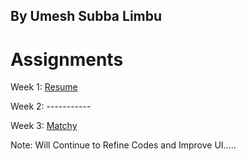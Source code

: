 ## By Umesh Subba Limbu

# Assignments

Week 1: [Resume](https://umes4ever.github.io/FM-Foundations/Week%201/cv.html)

Week 2: -----------

Week 3: [Matchy](https://umes4ever.github.io/FM-Foundations/Week%203/Matchy/index.html)

Note: Will Continue to Refine Codes and Improve UI.....
